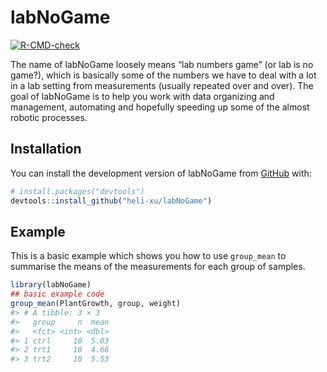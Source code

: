 
<!-- README.md is generated from README.Rmd. Please edit that file -->

# labNoGame

<!-- badges: start -->

[![R-CMD-check](https://github.com/heli-xu/labNoGame/actions/workflows/R-CMD-check.yaml/badge.svg)](https://github.com/heli-xu/labNoGame/actions/workflows/R-CMD-check.yaml)
<!-- badges: end -->

The name of labNoGame loosely means “lab numbers game” (or lab is no
game?), which is basically some of the numbers we have to deal with a
lot in a lab setting from measurements (usually repeated over and over).
The goal of labNoGame is to help you work with data organizing and
management, automating and hopefully speeding up some of the almost
robotic processes.

## Installation

You can install the development version of labNoGame from
[GitHub](https://github.com/) with:

``` r
# install.packages("devtools")
devtools::install_github("heli-xu/labNoGame")
```

## Example

This is a basic example which shows you how to use `group_mean` to
summarise the means of the measurements for each group of samples.

``` r
library(labNoGame)
## basic example code
group_mean(PlantGrowth, group, weight) 
#> # A tibble: 3 × 3
#>   group     n  mean
#>   <fct> <int> <dbl>
#> 1 ctrl     10  5.03
#> 2 trt1     10  4.66
#> 3 trt2     10  5.53
```
